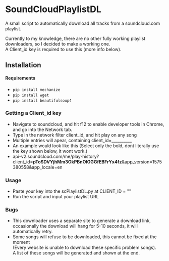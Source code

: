 # SoundCloudPlaylistDL
A small script to automatically download all tracks from a soundcloud.com playlist.  

Currently to my knowledge, there are no other fully working playlist downloaders, so I decided to make a working one.  
A Client_id key is required to use this (more info below).

## Installation

#### Requirements
* `pip install mechanize`
* `pip install wget`
* `pip install beautifulsoup4`

### Getting a Client_id key
* Navigate to soundcloud, and hit f12 to enable developer tools in Chrome, and go into the Network tab.
* Type in the network filter client_id, and hit play on any song
* Multiple entries will apear, containing client_id=__________
* An example would look like this (Select only the bold, dont literally use the key shown below, it wont work.)
* api-v2.soundcloud.com/me/play-history?client_id=**pToSDVYjhMm3OkPBnOlGGGfEBFrYx4fz**&app_version=1575380558&app_locale=en

### Usage
* Paste your key into the scPlaylistDL.py at CLIENT_ID = ""
* Run the script and input your playlist URL

### Bugs
* This downloader uses a separate site to generate a download link, occasionally the download will hang for 5-10 seconds, it will automatically retry.
* Some songs will refuse to be downloaded, this cannot be fixed at the moment  
(Every website is unable to download these specific problem songs).  
A list of these songs will be generated and shown at the end.
